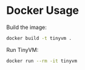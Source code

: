 # Docker Usage

Build the image:
```sh
docker build -t tinyvm .
```

Run TinyVM:
```sh
docker run --rm -it tinyvm
```